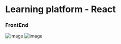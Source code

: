 # Learning platform - React 
### FrontEnd

![image](https://user-images.githubusercontent.com/27173859/156632434-ce6c6a53-0fc4-459a-90d8-97094d6c7283.png)
![image](https://user-images.githubusercontent.com/27173859/156864944-0b42bab9-7966-4264-944a-311d3265546e.png)
